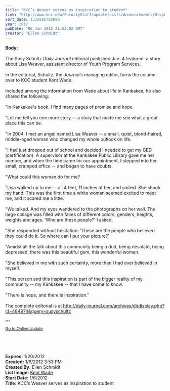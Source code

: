 ```yaml
---
title: "KCC’s Weaver serves as inspiration to student"
link: "http://www.kcc.edu/FacultyStaff/update/Lists/Announcements/DispForm.aspx?ID=569"
sort_date: 1325886782000
year: 2012
pubDate: "06 Jan 2012 21:53:02 GMT"
creator: "Ellen Schmidt"
---
```


<div><b>Body:</b> <div class="ExternalClass2B171028D0D04FD4BA154DB454C62088">
<div> </div>
<div>The Susy Schultz <em>Daily Journal </em>editorial published Jan. 4 featured  a story about Lisa Weaver, assistant director of Youth Program Services.</div>
<div><br />In the editorial, Schultz, the <em>Journal’s</em> managing editor, turns the column over to KCC student Kent Wade.</div>
<div><br />Included among the information from Wade about life in Kankakee, he also shared the following:</div>
<div> </div>
<div>&quot;In Kankakee's book, I find many pages of promise and hope.</div>
<div><br />&quot;Let me tell you one more story -- a story that made me see what a great place this can be. </div>
<div><br />&quot;In 2004, I met an angel named Lisa Weaver -- a small, quiet, blond-haired, middle-aged woman who changed my whole outlook on life. </div>
<div><br />&quot;I had just dropped out of school and decided I needed to get my GED (certification). A supervisor at the Kankakee Public Library gave me her number, and when the time came for our appointment, I stepped into her small, cramped office -- and began to have doubts. </div>
<div><br />&quot;What could this woman do for me? </div>
<div><br />&quot;Lisa walked up to me -- all 4 feet, 11 inches of her, and smiled. She shook my hand. This was the first time a white woman seemed excited to meet me, and it scared me a little. </div>
<div> </div>
<div>&quot;We talked. And my eyes wandered to the photographs on her wall. The large collage was filled with faces of different colors, genders, heights, weights and ages. 'Who are these people?' I asked. </div>
<div><br />&quot;She responded without hesitation: 'These are the people who believed they could do it. So where can I put your picture?' </div>
<div><br />&quot;Amidst all the talk about this community being a dud, being desolate, being depressed, there was this beautiful gem, this wonderful woman. </div>
<div><br />&quot;She believed in me with such certainty, more than I had ever believed in myself. </div>
<div><br />&quot;This person and this inspiration is part of the bigger reality of my community -- my Kankakee -- that I have come to know. </div>
<div><br />&quot;There is hope, and there is inspiration.&quot;</div>
<div> </div>
<div>The complete editorial is at <a href="http://daily-journal.com/archives/dj/display.php?id=484974&amp;query=susyschultz">http://daily-journal.com/archives/dj/display.php?id=484974&amp;query=susyschultz</a>  <br /></div>
<div>
<div> </div>
<div>
<p style="margin:0in 0in 5.2pt" class="MsoNormal"><span style="font-family:'Arial', 'sans-serif';color:#333333"><font size="2" face="">***</font></span></p>
<p style="margin:0in 0in 5.2pt" class="MsoNormal"><font size="2" face="Arial"><a href="/FacultyStaff/update/Pages/dailyupdate.aspx">Go to Online Update</a></font></p>
<p style="margin:0in 0in 5.2pt" class="MsoNormal"><font size="2" face="Arial"></font> </p>
<p style="margin:0in 0in 5.2pt" class="MsoNormal"> </p><br /></div></div></div></div>
<div><b>Expires:</b> 1/20/2012</div>
<div><b>Created:</b> 1/6/2012 3:53 PM</div>
<div><b>Created By:</b> Ellen Schmidt</div>
<div><b>List Image:</b> <a href="http://www.kcc.edu/PublishingImages/kentwade-web.jpg">Kent Wade</a></div>
<div><b>Start Date:</b> 1/6/2012</div>
<div><b>Title:</b> KCC’s Weaver serves as inspiration to student</div>
